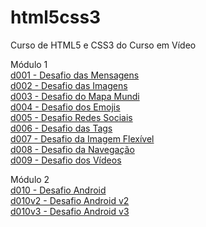 # html5css3

Curso de HTML5 e CSS3 do Curso em Vídeo

Módulo 1  
[d001 - Desafio das Mensagens](https://github.com/thiagohsgouvea/html5css3/tree/master/d001)  
[d002 - Desafio das Imagens](https://github.com/thiagohsgouvea/html5css3/tree/master/d002)  
[d003 - Desafio do Mapa Mundi ](https://github.com/thiagohsgouvea/html5css3/tree/master/d003)  
[d004 - Desafio dos Emojis ](https://github.com/thiagohsgouvea/html5css3/tree/master/d004)  
[d005 - Desafio Redes Sociais](https://github.com/thiagohsgouvea/html5css3/tree/master/d005)  
[d006 - Desafio das Tags](https://github.com/thiagohsgouvea/html5css3/tree/master/d006)  
[d007 - Desafio da Imagem Flexível ](https://github.com/thiagohsgouvea/html5css3/tree/master/d007)  
[d008 - Desafio da Navegação](https://github.com/thiagohsgouvea/html5css3/tree/master/d008)  
[d009 - Desafio dos Vídeos ](https://github.com/thiagohsgouvea/html5css3/tree/master/d009)

Módulo 2  
[d010 - Desafio Android](https://github.com/thiagohsgouvea/html5css3/tree/master/d010)  
[d010v2 - Desafio Android v2](https://github.com/thiagohsgouvea/html5css3/tree/master/d010v2)  
[d010v3 - Desafio Android v3](https://github.com/thiagohsgouvea/html5css3/tree/master/d010v3)
